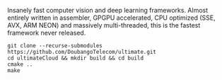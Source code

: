 Insanely fast computer vision and deep learning frameworks. Almost entirely written in assembler, GPGPU accelerated, CPU optimized (SSE, AVX, ARM NEON) and massively multi-threaded, this is the fastest framework never released.


```
git clone --recurse-submodules https://github.com/DoubangoTelecom/ultimate.git
cd ultimateCloud && mkdir build && cd build
cmake ..
make
```
